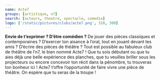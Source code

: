 ```yaml
---
name: Acte7
groups: [artistique, n7]
search: [acteurs, theatre, spectacle, comedie]
logo: ['/static/pictures/clubs/acte7.png', 310, 300]
---
```

**Envie de t’exprimer ? D’être comédien ?** De jouer des pièces classiques et contemporaines ? D’exercer ton aisance à l’oral, tout en jouant devant tes amis ? D’écrire des pièces de théâtre ?  Tout est possible au fabuleux club de théâtre de l’n7, le bien nommé Acte7 !
Que tu sois débutant ou que tu aies déjà une belle expérience des planches, que tu veuilles briller sous les projecteurs ou encore concevoir ton récit dans la pénombre, tu trouveras ton bonheur ici !
Acte7 t’offre l’opportunité de faire vivre une pièce de théâtre.
On espère que tu seras de la troupe !
